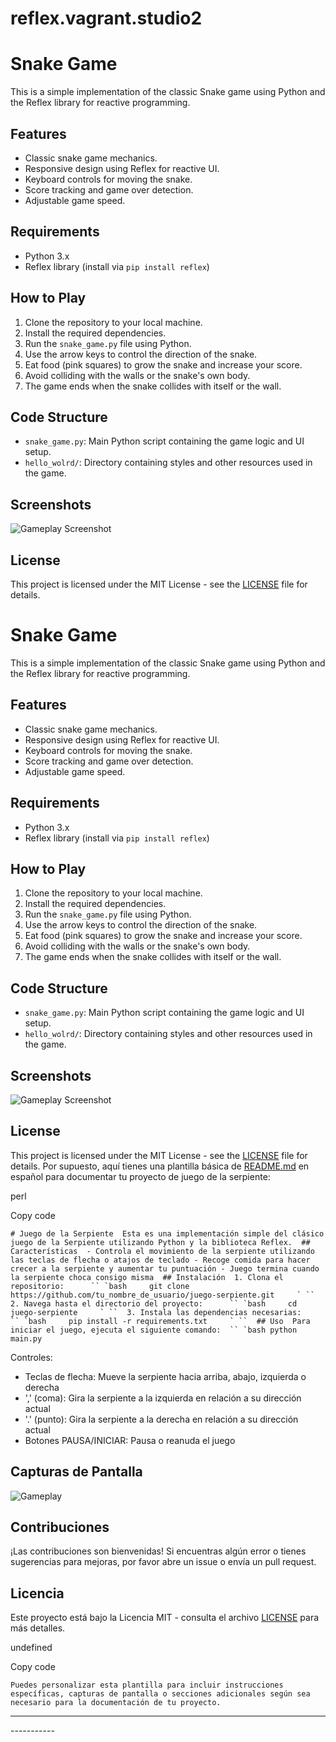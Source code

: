# reflex.vagrant.studio2
# Snake Game

This is a simple implementation of the classic Snake game using Python and the Reflex library for reactive programming.

## Features

- Classic snake game mechanics.
- Responsive design using Reflex for reactive UI.
- Keyboard controls for moving the snake.
- Score tracking and game over detection.
- Adjustable game speed.

## Requirements

- Python 3.x
- Reflex library (install via `pip install reflex`)

## How to Play

1. Clone the repository to your local machine.
2. Install the required dependencies.
3. Run the `snake_game.py` file using Python.
4. Use the arrow keys to control the direction of the snake.
5. Eat food (pink squares) to grow the snake and increase your score.
6. Avoid colliding with the walls or the snake's own body.
7. The game ends when the snake collides with itself or the wall.

## Code Structure

- `snake_game.py`: Main Python script containing the game logic and UI setup.
- `hello_wolrd/`: Directory containing styles and other resources used in the game.

## Screenshots

![Gameplay Screenshot](screenshots/gameplay.png)

## License

This project is licensed under the MIT License - see the [LICENSE](LICENSE) file for details.
# Snake Game

This is a simple implementation of the classic Snake game using Python and the Reflex library for reactive programming.

## Features

- Classic snake game mechanics.
- Responsive design using Reflex for reactive UI.
- Keyboard controls for moving the snake.
- Score tracking and game over detection.
- Adjustable game speed.

## Requirements

- Python 3.x
- Reflex library (install via `pip install reflex`)

## How to Play

1. Clone the repository to your local machine.
2. Install the required dependencies.
3. Run the `snake_game.py` file using Python.
4. Use the arrow keys to control the direction of the snake.
5. Eat food (pink squares) to grow the snake and increase your score.
6. Avoid colliding with the walls or the snake's own body.
7. The game ends when the snake collides with itself or the wall.

## Code Structure

- `snake_game.py`: Main Python script containing the game logic and UI setup.
- `hello_wolrd/`: Directory containing styles and other resources used in the game.

## Screenshots

![Gameplay Screenshot](screenshots/gameplay.png)

## License

This project is licensed under the MIT License - see the [LICENSE](LICENSE) file for details.
Por supuesto, aquí tienes una plantilla básica de [README.md](http://README.md) en español para documentar tu proyecto de juego de la serpiente:

perl

Copy code

```# Juego de la Serpiente  Esta es una implementación simple del clásico juego de la Serpiente utilizando Python y la biblioteca Reflex.  ## Características  - Controla el movimiento de la serpiente utilizando las teclas de flecha o atajos de teclado - Recoge comida para hacer crecer a la serpiente y aumentar tu puntuación - Juego termina cuando la serpiente choca consigo misma  ## Instalación  1. Clona el repositorio:      `` `bash     git clone https://github.com/tu_nombre_de_usuario/juego-serpiente.git     ` ``  2. Navega hasta el directorio del proyecto:      `` `bash     cd juego-serpiente     ` ``  3. Instala las dependencias necesarias:      `` `bash     pip install -r requirements.txt     ` ``  ## Uso  Para iniciar el juego, ejecuta el siguiente comando:  `` `bash python main.py```

Controles:

*   Teclas de flecha: Mueve la serpiente hacia arriba, abajo, izquierda o derecha
*   ',' (coma): Gira la serpiente a la izquierda en relación a su dirección actual
*   '.' (punto): Gira la serpiente a la derecha en relación a su dirección actual
*   Botones PAUSA/INICIAR: Pausa o reanuda el juego

Capturas de Pantalla
--------------------

![Gameplay](screenshots/gameplay.png)

Contribuciones
--------------

¡Las contribuciones son bienvenidas! Si encuentras algún error o tienes sugerencias para mejoras, por favor abre un issue o envía un pull request.

Licencia
--------

Este proyecto está bajo la Licencia MIT - consulta el archivo [LICENSE](LICENSE) para más detalles.

undefined

Copy code

`Puedes personalizar esta plantilla para incluir instrucciones específicas, capturas de pantalla o secciones adicionales según sea necesario para la documentación de tu proyecto.`
<hr>
-----------